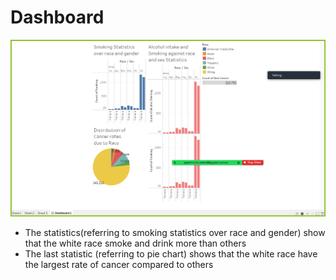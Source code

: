 # Dashboard

![dash](main_dashboard.png)


- The statistics(referring to smoking statistics over race and gender) show that the white race smoke and drink more than others
- The last statistic (referring to pie chart) shows that the white race have the largest rate of cancer compared to others

